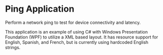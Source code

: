 # Ping Application
Perform a network ping to test for device connectivity and latency.

This application is an example of using C# with Windows Presentation Foundation (WPF) to utilize a XML based layout. It has resource support for English, Spanish, and French, but is currently using hardcoded English strings.
